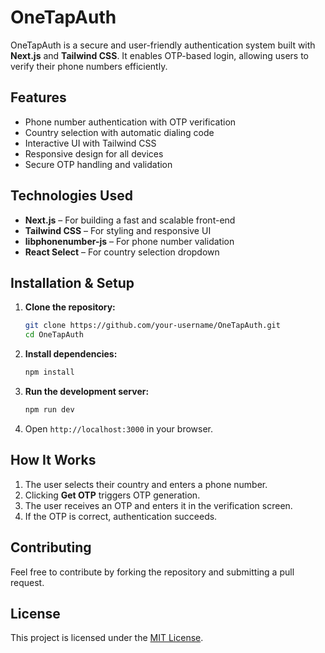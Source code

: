 # OneTapAuth

OneTapAuth is a secure and user-friendly authentication system built with **Next.js** and **Tailwind CSS**. It enables OTP-based login, allowing users to verify their phone numbers efficiently.

## Features
- Phone number authentication with OTP verification
- Country selection with automatic dialing code
- Interactive UI with Tailwind CSS
- Responsive design for all devices
- Secure OTP handling and validation

## Technologies Used
- **Next.js** – For building a fast and scalable front-end
- **Tailwind CSS** – For styling and responsive UI
- **libphonenumber-js** – For phone number validation
- **React Select** – For country selection dropdown

## Installation & Setup

1. **Clone the repository:**
   ```sh
   git clone https://github.com/your-username/OneTapAuth.git
   cd OneTapAuth
   ```
2. **Install dependencies:**
   ```sh
   npm install
   ```
3. **Run the development server:**
   ```sh
   npm run dev
   ```
4. Open `http://localhost:3000` in your browser.

## How It Works
1. The user selects their country and enters a phone number.
2. Clicking **Get OTP** triggers OTP generation.
3. The user receives an OTP and enters it in the verification screen.
4. If the OTP is correct, authentication succeeds.

## Contributing
Feel free to contribute by forking the repository and submitting a pull request.

## License
This project is licensed under the [MIT License](LICENSE).

